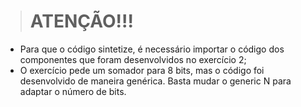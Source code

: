 > # ATENÇÃO!!!

 - Para que o código sintetize, é necessário importar o código dos componentes que foram desenvolvidos no exercício 2;
 - O exercício pede um somador para 8 bits, mas o código foi desenvolvido de maneira genérica. Basta mudar o generic N para adaptar o número de bits. 
